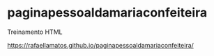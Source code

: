 # paginapessoaldamariaconfeiteira
Treinamento HTML 

https://rafaellamatos.github.io/paginapessoaldamariaconfeiteira/
